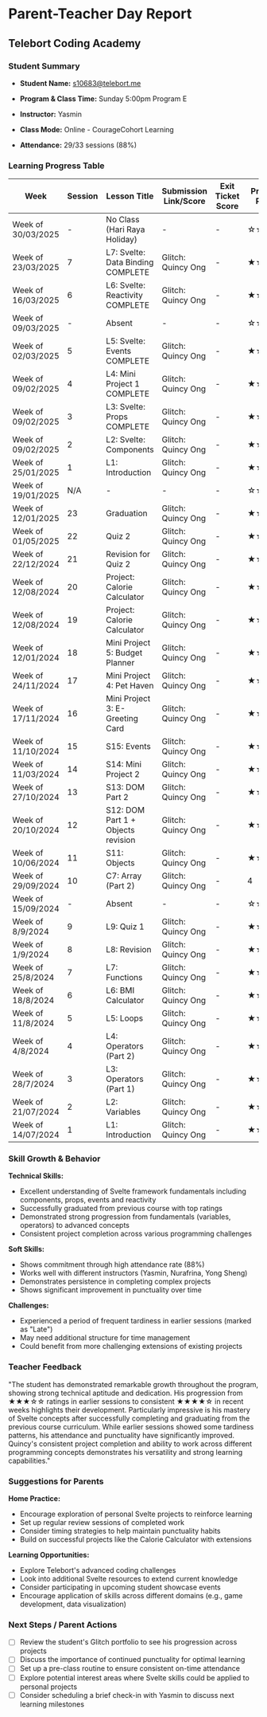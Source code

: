 # Parent-Teacher Day Report
## Telebort Coding Academy

### Student Summary

- **Student Name:** s10683@telebort.me

- **Program & Class Time:** Sunday 5:00pm Program E

- **Instructor:** Yasmin

- **Class Mode:** Online - CourageCohort Learning

- **Attendance:** 29/33 sessions (88%)


### Learning Progress Table

| Week | Session | Lesson Title | Submission Link/Score | Exit Ticket Score | Progress Rating |
|------|---------|-------------|----------------------|-------------------|----------------|
| Week of 30/03/2025 | - | No Class (Hari Raya Holiday) | - | - | ☆☆☆☆☆ |
| Week of 23/03/2025 | 7 | L7: Svelte: Data Binding COMPLETE | Glitch: Quincy Ong | - | ★★★☆☆ |
| Week of 16/03/2025 | 6 | L6: Svelte: Reactivity COMPLETE | Glitch: Quincy Ong | - | ★★★★☆ |
| Week of 09/03/2025 | - | Absent | - | - | ☆☆☆☆☆ |
| Week of 02/03/2025 | 5 | L5: Svelte: Events COMPLETE | Glitch: Quincy Ong | - | ★★★★☆ |
| Week of 09/02/2025 | 4 | L4: Mini Project 1 COMPLETE | Glitch: Quincy Ong | - | ★★★★☆ |
| Week of 09/02/2025 | 3 | L3: Svelte: Props COMPLETE | Glitch: Quincy Ong | - | ★★★★☆ |
| Week of 09/02/2025 | 2 | L2: Svelte: Components | Glitch: Quincy Ong | - | ★★★★☆ |
| Week of 25/01/2025 | 1 | L1: Introduction | Glitch: Quincy Ong | - | ★★★★☆ |
| Week of 19/01/2025 | N/A | - | - | - | ☆☆☆☆☆ |
| Week of 12/01/2025 | 23 | Graduation | Glitch: Quincy Ong | - | ★★★★★ |
| Week of 01/05/2025 | 22 | Quiz 2 | Glitch: Quincy Ong | - | ★★★★☆ |
| Week of 22/12/2024 | 21 | Revision for Quiz 2 | Glitch: Quincy Ong | - | ★★★★☆ |
| Week of 12/08/2024 | 20 | Project: Calorie Calculator | Glitch: Quincy Ong | - | ★★★★☆ |
| Week of 12/08/2024 | 19 | Project: Calorie Calculator | Glitch: Quincy Ong | - | ★★★★☆ |
| Week of 12/01/2024 | 18 | Mini Project 5: Budget Planner | Glitch: Quincy Ong | - | ★★★★☆ |
| Week of 24/11/2024 | 17 | Mini Project 4: Pet Haven | Glitch: Quincy Ong | - | ★★★☆☆ |
| Week of 17/11/2024 | 16 | Mini Project 3: E-Greeting Card | Glitch: Quincy Ong | - | ★★★☆☆ |
| Week of 11/10/2024 | 15 | S15: Events | Glitch: Quincy Ong | - | ★★★☆☆ |
| Week of 11/03/2024 | 14 | S14: Mini Project 2 | Glitch: Quincy Ong | - | ★★★☆☆ |
| Week of 27/10/2024 | 13 | S13: DOM Part 2 | Glitch: Quincy Ong | - | ★★★☆☆ |
| Week of 20/10/2024 | 12 | S12: DOM Part 1 + Objects revision | Glitch: Quincy Ong | - | ★★★☆☆ |
| Week of 10/06/2024 | 11 | S11: Objects | Glitch: Quincy Ong | - | ★★★☆☆ |
| Week of 29/09/2024 | 10 | C7: Array (Part 2) | Glitch: Quincy Ong | - | 4 |
| Week of 15/09/2024 | - | Absent | - | - | ☆☆☆☆☆ |
| Week of 8/9/2024 | 9 | L9: Quiz 1 | Glitch: Quincy Ong | - | ★★★☆☆ |
| Week of 1/9/2024 | 8 | L8: Revision | Glitch: Quincy Ong | - | ★★★☆☆ |
| Week of 25/8/2024 | 7 | L7: Functions | Glitch: Quincy Ong | - | ★★★☆☆ |
| Week of 18/8/2024 | 6 | L6: BMI Calculator | Glitch: Quincy Ong | - | ★★★☆☆ |
| Week of 11/8/2024 | 5 | L5: Loops | Glitch: Quincy Ong | - | ★★★☆☆ |
| Week of 4/8/2024 | 4 | L4: Operators (Part 2) | Glitch: Quincy Ong | - | ★★★☆☆ |
| Week of 28/7/2024 | 3 | L3: Operators (Part 1) | Glitch: Quincy Ong | - | ★★★☆☆ |
| Week of 21/07/2024 | 2 | L2: Variables | Glitch: Quincy Ong | - | ★★★☆☆ |
| Week of 14/07/2024 | 1 | L1: Introduction | Glitch: Quincy Ong | - | ★★★☆☆ |

### Skill Growth & Behavior

**Technical Skills:**
- Excellent understanding of Svelte framework fundamentals including components, props, events and reactivity
- Successfully graduated from previous course with top ratings
- Demonstrated strong progression from fundamentals (variables, operators) to advanced concepts
- Consistent project completion across various programming challenges

**Soft Skills:**
- Shows commitment through high attendance rate (88%)
- Works well with different instructors (Yasmin, Nurafrina, Yong Sheng)
- Demonstrates persistence in completing complex projects
- Shows significant improvement in punctuality over time

**Challenges:**
- Experienced a period of frequent tardiness in earlier sessions (marked as "Late")
- May need additional structure for time management
- Could benefit from more challenging extensions of existing projects

### Teacher Feedback
"The student has demonstrated remarkable growth throughout the program, showing strong technical aptitude and dedication. His progression from ★★★☆☆ ratings in earlier sessions to consistent ★★★★☆ in recent weeks highlights their development. Particularly impressive is his mastery of Svelte concepts after successfully completing and graduating from the previous course curriculum. While earlier sessions showed some tardiness patterns, his attendance and punctuality have significantly improved. Quincy's consistent project completion and ability to work across different programming concepts demonstrates his versatility and strong learning capabilities."

### Suggestions for Parents

**Home Practice:**
- Encourage exploration of personal Svelte projects to reinforce learning
- Set up regular review sessions of completed work
- Consider timing strategies to help maintain punctuality habits
- Build on successful projects like the Calorie Calculator with extensions

**Learning Opportunities:**
- Explore Telebort's advanced coding challenges 
- Look into additional Svelte resources to extend current knowledge
- Consider participating in upcoming student showcase events
- Encourage application of skills across different domains (e.g., game development, data visualization)

### Next Steps / Parent Actions
- [ ] Review the student's Glitch portfolio to see his progression across projects
- [ ] Discuss the importance of continued punctuality for optimal learning
- [ ] Set up a pre-class routine to ensure consistent on-time attendance
- [ ] Explore potential interest areas where Svelte skills could be applied to personal projects
- [ ] Consider scheduling a brief check-in with Yasmin to discuss next learning milestones